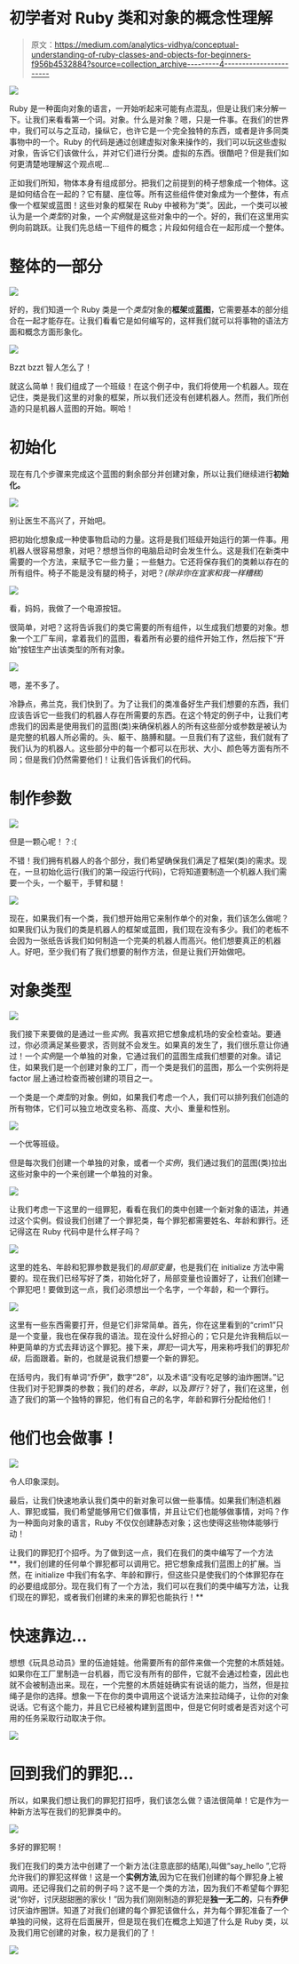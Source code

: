 # 初学者对 Ruby 类和对象的概念性理解

> 原文：<https://medium.com/analytics-vidhya/conceptual-understanding-of-ruby-classes-and-objects-for-beginners-f956b4532884?source=collection_archive---------4----------------------->

![](img/903c2bd8084092bfc0fc6540771e556e.png)

Ruby 是一种面向对象的语言，一开始听起来可能有点混乱，但是让我们来分解一下。让我们来看看第一个词。对象。什么是对象？嗯，只是一件事。在我们的世界中，我们可以与之互动，操纵它，也许它是一个完全独特的东西，或者是许多同类事物中的一个。Ruby 的代码是通过创建虚拟对象来操作的，我们可以玩这些虚拟对象，告诉它们该做什么，并对它们进行分类。虚拟的东西。很酷吧？但是我们如何更清楚地理解这个观点呢…

正如我们所知，物体本身有组成部分。把我们之前提到的椅子想象成一个物体。这是如何结合在一起的？它有腿、座位等。所有这些组件使对象成为一个整体，有点像一个框架或蓝图！这些对象的框架在 Ruby 中被称为“类”。因此，一个类可以被认为是一个*类型*的对象，一个*实例*就是这些对象中的一个。好的，我们在这里用实例向前跳跃。让我们先总结一下组件的概念；片段如何组合在一起形成一个整体。

# 整体的一部分

![](img/86238e2493dc9dbee3c0f3215156c286.png)

好的，我们知道一个 Ruby 类是一个*类型*对象的**框架**或**蓝图**，它需要基本的部分组合在一起才能存在。让我们看看它是如何编写的，这样我们就可以将事物的语法方面和概念方面形象化。

![](img/ec6bb66961499ce3f720f990695d7087.png)

Bzzt bzzt 智人怎么了！

就这么简单！我们组成了一个班级！在这个例子中，我们将使用一个机器人。现在记住，类是我们这里的对象的框架，所以我们还没有创建机器人。然而，我们所创造的只是机器人蓝图的开始。啊哈！

# 初始化

现在有几个步骤来完成这个蓝图的剩余部分并创建对象，所以让我们继续进行**初始化。**

![](img/270613fc30bdcc982d9bb0d91bc9d5c2.png)

别让医生不高兴了，开始吧。

把初始化想象成一种使事物启动的力量。这将是我们班级开始运行的第一件事。用机器人很容易想象，对吧？想想当你的电脑启动时会发生什么。这是我们在新类中需要的一个方法，来赋予它一些力量；一些魅力。它还将保存我们的类赖以存在的所有组件。椅子不能是没有腿的椅子，对吧？*(除非你在宜家和我一样糟糕)*

![](img/722523e995a7a910de6e7b990b48fe4f.png)

看，妈妈，我做了一个电源按钮。

很简单，对吧？这将告诉我们的类它需要的所有组件，以生成我们想要的对象。想象一个工厂车间，拿着我们的蓝图，看着所有必要的组件开始工作，然后按下“开始”按钮生产出该类型的所有对象。

![](img/d2dab5c3ede1300e5276a73afa44bf96.png)

嗯，差不多了。

冷静点，弗兰克，我们快到了。为了让我们的类准备好生产我们想要的东西，我们应该告诉它一些我们的机器人存在所需要的东西。在这个特定的例子中，让我们考虑我们的因素是使用我们的蓝图(类)来确保机器人的所有这些部分或参数是被认为是完整的机器人所必需的。头、躯干、胳膊和腿。一旦我们有了这些，我们就有了我们认为的机器人。这些部分中的每一个都可以在形状、大小、颜色等方面有所不同；但是我们仍然需要他们！让我们告诉我们的代码。

# 制作参数

![](img/49652154f3f9d07ccc574b722969916c.png)

但是一颗心呢！？:(

不错！我们拥有机器人的各个部分，我们希望确保我们满足了框架(类)的需求。现在，一旦初始化运行(我们的第一段运行代码)，它将知道要制造一个机器人我们需要一个头，一个躯干，手臂和腿！

![](img/6d51b0a194e0fdcc5327d17b695ef285.png)

现在，如果我们有一个类，我们想开始用它来制作单个的对象，我们该怎么做呢？如果我们认为我们的类是机器人的框架或蓝图，我们现在没有多少。我们的老板不会因为一张纸告诉我们如何制造一个完美的机器人而高兴。他们想要真正的机器人。好吧，至少我们有了我们想要的制作方法，但是让我们开始做吧。

# 对象类型

![](img/e52de2e9432b5660ef90e2b6e7051aae.png)

我们接下来要做的是通过一些*实例*。我喜欢把它想象成机场的安全检查站。要通过，你必须满足某些要求，否则就不会发生。如果真的发生了，我们很乐意让你通过！一个*实例*是一个单独的对象，它通过我们的蓝图生成我们想要的对象。请记住，如果我们是一个创建对象的工厂，而一个类是我们的蓝图，那么一个实例将是 factor 层上通过检查而被创建的项目之一。

一个类是一个*类型*的对象。例如，如果我们考虑一个人，我们可以排列我们创造的所有物体，它们可以独立地改变名称、高度、大小、重量和性别。

![](img/0ee948add5aee8cc6c4c88a8bbae2597.png)

一个优等班级。

但是每次我们创建一个单独的对象，或者一个*实例*，我们通过我们的蓝图(类)拉出这些对象中的一个来创建一个单独的对象。

![](img/a973c1b1b8cd218e81cd2cc9067f722b.png)

让我们考虑一下这里的一组罪犯，看看在我们的类中创建一个新对象的语法，并通过这个实例。假设我们创建了一个罪犯类，每个罪犯都需要姓名、年龄和罪行。还记得这在 Ruby 代码中是什么样子吗？

![](img/82a34c679023670477d69e0e8b04bab1.png)

这里的姓名、年龄和犯罪参数是我们的*局部变量*，也是我们在 initialize 方法中需要的。现在我们已经写好了类，初始化好了，局部变量也设置好了，让我们创建一个罪犯吧！要做到这一点，我们必须想出一个名字，一个年龄，和一个罪行。

![](img/cccd52054cbbf4ccb50625aa0ab2ca98.png)

这里有一些东西需要打开，但是它们非常简单。首先，你在这里看到的“crim1”只是一个变量，我也在保存我的语法。现在没什么好担心的；它只是允许我稍后以一种更简单的方式去拜访这个罪犯。接下来，*罪犯*一词大写，用来称呼我们的罪犯*阶级*，后面跟着。新的，也就是说我们想要一个新的罪犯。

在括号内，我们有单词“乔伊”，数字“28”，以及术语“没有吃足够的油炸圈饼。”记住我们对于犯罪类的参数；我们的*姓名*，*年龄*，以及*罪行*？好了，我们在这里，创造了我们的第一个独特的罪犯，他们有自己的名字，年龄和罪行分配给他们！

# 他们也会做事！

![](img/00d8a1a23407c7b893b638bf5eb0d4b1.png)

令人印象深刻。

最后，让我们快速地承认我们类中的新对象可以做一些事情。如果我们制造机器人、罪犯或猫，我们希望能够用它们做事情，并且让它们也能够做事情，对吗？作为一种面向对象的语言，Ruby 不仅仅创建静态对象；这也使得这些物体能够行动！

让我们的罪犯打个招呼。为了做到这一点，我们在我们的类中编写了一个方法**，我们创建的任何单个罪犯都可以调用它。把它想象成我们蓝图上的扩展。当然，在 initialize 中我们有名字、年龄和罪行，但这些只是使我们的个体罪犯存在的必要组成部分。现在我们有了一个方法，我们可以在我们的类中编写方法，让我们现在的罪犯，或者我们创建的未来的罪犯也能执行！**

# 快速靠边…

想想《玩具总动员》里的伍迪娃娃。他需要所有的部件来做一个完整的木质娃娃。如果你在工厂里制造一台机器，而它没有所有的部件，它就不会通过检查，因此也就不会被制造出来。现在，一个完整的木质娃娃确实有说话的能力，当然，但是拉绳子是你的选择。想象一下在你的类中调用这个说话方法来拉动绳子，让你的对象说话。它有这个能力，并且它已经被构建到蓝图中，但是它何时或者是否对这个可用的任务采取行动取决于你。

![](img/7985a31c23818256f080fffb39c8d8a8.png)

# 回到我们的罪犯…

所以，如果我们想让我们的罪犯打招呼，我们该怎么做？语法很简单！它是作为一种新方法写在我们的犯罪类中的。

![](img/f3d24c668b348a5b436a4e5b92212bf5.png)

多好的罪犯啊！

我们在我们的类方法中创建了一个新方法(注意底部的结尾),叫做“say_hello ”,它将允许我们的罪犯这样做！这是一个**实例方法**,因为它在我们创建的每个罪犯身上被调用。还记得我们之前的例子吗？这不是一个类的方法，因为我们不希望每个罪犯说“你好，讨厌甜甜圈的家伙！”因为我们刚刚制造的罪犯是**独一无二的**，只有**乔伊**讨厌油炸圈饼。知道了对我们创建的每个罪犯该做什么，并为每个罪犯准备了一个单独的问候，这将在后面展开，但是现在我们在概念上知道了什么是 Ruby 类，以及我们用它创建的对象，权力是我们的了！

![](img/64333336ee1193c72ca8e5c3c88e38e1.png)